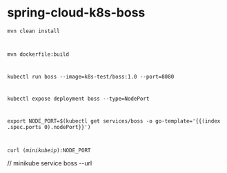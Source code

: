# spring-cloud-k8s-boss

<code>mvn clean install

mvn dockerfile:build

kubectl run boss --image=k8s-test/boss:1.0 --port=8080

kubectl expose deployment boss --type=NodePort

export NODE_PORT=$(kubectl get services/boss -o go-template='{{(index .spec.ports 0).nodePort}}')

curl $(minikube ip):$NODE_PORT
</code>

// minikube service boss --url
